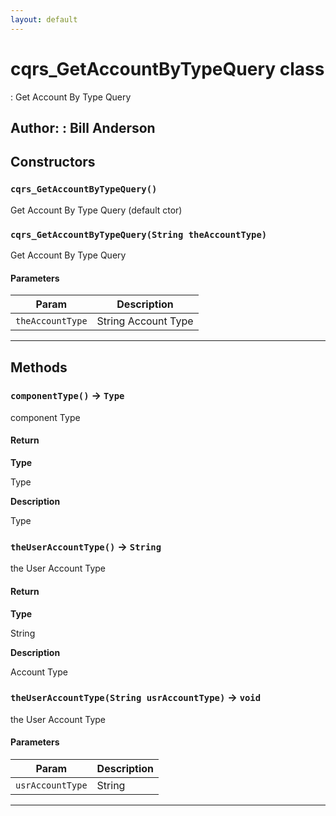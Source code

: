 ```yaml
---
layout: default
---
```

# cqrs_GetAccountByTypeQuery class

: Get Account By Type Query


**Author:** : Bill Anderson
---
## Constructors
### `cqrs_GetAccountByTypeQuery()`

Get Account By Type Query (default ctor)
### `cqrs_GetAccountByTypeQuery(String theAccountType)`

Get Account By Type Query
#### Parameters
|Param|Description|
|-----|-----------|
|`theAccountType` |  String Account Type |

---
## Methods
### `componentType()` → `Type`

component Type

#### Return

**Type**

Type

**Description**

Type

### `theUserAccountType()` → `String`

the User Account Type

#### Return

**Type**

String

**Description**

Account Type

### `theUserAccountType(String usrAccountType)` → `void`

the User Account Type

#### Parameters
|Param|Description|
|-----|-----------|
|`usrAccountType` |  String |

---
